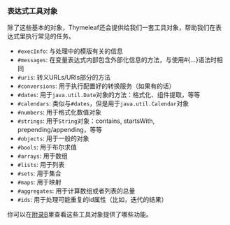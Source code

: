 ### 表达式工具对象

除了这些基本的对象，Thymeleaf还会提供给我们一套工具对象，帮助我们在表达式里执行常见的任务。

- `#execInfo`: 与处理中的模版有关的信息
- `#messages`: 在变量表达式内部包含外部化信息的方法，与使用#{…}语法时相同
- `#uris`: 转义URLs/URIs部分的方法
- `#conversions`: 用于执行配置好的转换服务（如果有的话）
- `#dates`: 用于`java.util.Date`对象的方法：格式化、组件提取，等等
- `#calendars`: 类似与`#dates`，但是用于`java.util.Calendar`对象
- `#numbers`: 用于格式化数值对象
- `#strings`: 用于`String`对象：contains, startsWith, prepending/appending，等等
- `#objects`: 用于一般的对象
- `#bools`: 用于布尔求值
- `#arrays`: 用于数组
- `#lists`: 用于列表
- `#sets`: 用于集合
- `#maps`: 用于映射
- `#aggregates`: 用于计算数组或者列表的总量
- `#ids`: 用于处理可能重复的id属性（比如，迭代的结果）

你可以在[附录B](http://www.thymeleaf.org/doc/tutorials/3.0/usingthymeleaf.html#appendix-b-expression-utility-objects)里查看这些工具对象提供了哪些功能。